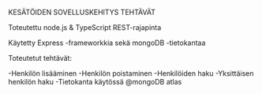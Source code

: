 KESÄTÖIDEN SOVELLUSKEHITYS TEHTÄVÄT

Toteutettu node.js & TypeScript REST-rajapinta

Käytetty Express -frameworkkia sekä mongoDB -tietokantaa

Toteutetut tehtävät:

-Henkilön lisääminen
-Henkilön poistaminen
-Henkilöiden haku
-Yksittäisen henkilön haku
-Tietokanta käytössä @mongoDB atlas